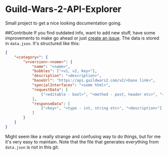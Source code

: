 # Guild-Wars-2-API-Explorer
Small project to get a nice looking documentation going.

##Contribute
If you find outdated info, want to add new stuff, have some improvements to make go ahead or just [create an issue](https://github.com/Keeky/Guild-Wars-2-API-Explorer/issues/new). The data is stored in `data.json`. It's structured like this:
```json
{
	"<category>": {
		"v<version>-<name>": {
			"name": "<name>",
			"bubbles": ["<v1, v2, key>"],
			"description": "<description>",
			"baseUrl": "https://api.guildwars2.com/v2/<base link>",
			"specialInterfaces": "<some html>",
			"requestData": [
				["<editable - bool>", "<method - post, header etc>", "<key>", "<type - int, string etc>", "<required - Yes, No>", "<description>"]
			],
			"responseData": [
				["<key>", "<type - int, string etc>", "<description>"]
			]
		}
	}
}
```
Might seem like a really strange and confusing way to do things, but for me it's very easy to maintain. Note that the file that generates everything from `data.json` is not in this git.
